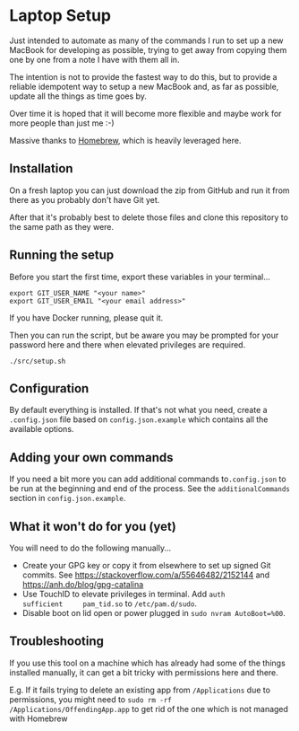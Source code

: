 # Laptop Setup

Just intended to automate as many of the commands I run to set up a new MacBook for developing as possible, trying to get away from copying them one by one from a note I have with them all in.

The intention is not to provide the fastest way to do this, but to provide a reliable idempotent way to setup a new MacBook and, as far as possible, update all the things as time goes by.

Over time it is hoped that it will become more flexible and maybe work for more people than just me :-)

Massive thanks to [Homebrew](https://brew.sh/), which is heavily leveraged here.

## Installation

On a fresh laptop you can just download the zip from GitHub and run it from there as you probably don't have Git yet.

After that it's probably best to delete those files and clone this repository to the same path as they were.

## Running the setup

Before you start the first time, export these variables in your terminal...

    export GIT_USER_NAME "<your name>"
    export GIT_USER_EMAIL "<your email address>"

If you have Docker running, please quit it.

Then you can run the script, but be aware you may be prompted for your password here and there when elevated privileges are required.

    ./src/setup.sh

## Configuration

By default everything is installed. If that's not what you need, create a `.config.json` file based on `config.json.example` which contains all the available options.

## Adding your own commands

If you need a bit more you can add additional commands to`.config.json` to be run at the beginning and end of the process. See the `additionalCommands` section in `config.json.example`.

## What it won't do for you (yet)

You will need to do the following manually...

* Create your GPG key or copy it from elsewhere to set up signed Git commits. See https://stackoverflow.com/a/55646482/2152144 and https://anh.do/blog/gpg-catalina
* Use TouchID to elevate privileges in terminal. Add `auth       sufficient     pam_tid.so` to `/etc/pam.d/sudo`.
* Disable boot on lid open or power plugged in `sudo nvram AutoBoot=%00`.

## Troubleshooting

If you use this tool on a machine which has already had some of the things installed manually, it can get a bit tricky with permissions here and there.

E.g. If it fails trying to delete an existing app from `/Applications` due to permissions, you might need to `sudo rm -rf /Applications/OffendingApp.app` to get rid of the one which is not managed with Homebrew
